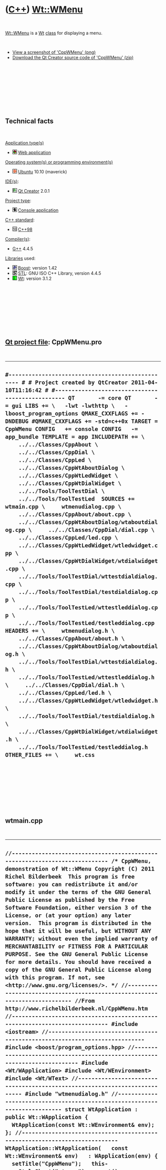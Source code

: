 



 

 

 

 

 

([C++](Cpp.md)) [Wt::WMenu](CppWMenu.md)
==========================================

 

[Wt::WMenu](CppWMenu.md) is a [Wt](CppWt.md) [class](CppClass.md) for
displaying a menu.

 

-   [View a screenshot of 'CppWMenu' (png)](CppWMenu.png)
-   [Download the Qt Creator source code of
    'CppWMenu' (zip)](CppWMenu.zip)

 

 

 

 

 

Technical facts
---------------

 

[Application type(s)](CppApplication.md)

-   ![Web](PicWeb.png) [Web application](CppWebApplication.md)

[Operating system(s) or programming environment(s)](CppOs.md)

-   ![Ubuntu](PicUbuntu.png) [Ubuntu](CppUbuntu.md) 10.10 (maverick)

[IDE(s)](CppIde.md):

-   ![Qt Creator](PicQtCreator.png) [Qt Creator](CppQtCreator.md) 2.0.1

[Project type](CppQtProjectType.md):

-   ![console](PicConsole.png) [Console
    application](CppConsoleApplication.md)

[C++ standard](CppStandard.md):

-   ![C++98](PicCpp98.png) [C++98](Cpp98.md)

[Compiler(s)](CppCompiler.md):

-   [G++](CppGpp.md) 4.4.5

[Libraries](CppLibrary.md) used:

-   ![Boost](PicBoost.png) [Boost](CppBoost.md): version 1.42
-   ![STL](PicStl.png) [STL](CppStl.md): GNU ISO C++ Library, version
    4.4.5
-   ![Wt](PicWt.png) [Wt](CppWt.md): version 3.1.2

 

 

 

 

 

[Qt project file](CppQtProjectFile.md): CppWMenu.pro
-----------------------------------------------------

 

  ----------------------------------------------------------------------------------------------------------------------------------------------------------------------------------------------------------------------------------------------------------------------------------------------------------------------------------------------------------------------------------------------------------------------------------------------------------------------------------------------------------------------------------------------------------------------------------------------------------------------------------------------------------------------------------------------------------------------------------------------------------------------------------------------------------------------------------------------------------------------------------------------------------------------------------------------------------------------------------------------------------------------------------------------------------------------------------------------------------------------------------------------------------------------------------------------------------------------------------------------------------------------------------------------------------------------------------------------------------------------------------------------------------------------------------------------------------------------------------------------------------------------------------------------------------------------------------------------------------------------------------------------------------------------------------------------------------------------------------------------
  ` #------------------------------------------------- # # Project created by QtCreator 2011-04-10T11:16:42 # #------------------------------------------------- QT       -= core QT       -= gui LIBS += \   -lwt -lwthttp \   -lboost_program_options QMAKE_CXXFLAGS += -DNDEBUG #QMAKE_CXXFLAGS += -std=c++0x TARGET = CppWMenu CONFIG   += console CONFIG   -= app_bundle TEMPLATE = app INCLUDEPATH += \     ../../Classes/CppAbout \     ../../Classes/CppDial \     ../../Classes/CppLed \     ../../Classes/CppWtAboutDialog \     ../../Classes/CppWtLedWidget \     ../../Classes/CppWtDialWidget \     ../../Tools/ToolTestDial \     ../../Tools/ToolTestLed  SOURCES += wtmain.cpp \     wtmenudialog.cpp \     ../../Classes/CppAbout/about.cpp \     ../../Classes/CppWtAboutDialog/wtaboutdialog.cpp \     ../../Classes/CppDial/dial.cpp \     ../../Classes/CppLed/led.cpp \     ../../Classes/CppWtLedWidget/wtledwidget.cpp \     ../../Classes/CppWtDialWidget/wtdialwidget.cpp \     ../../Tools/ToolTestDial/wttestdialdialog.cpp \     ../../Tools/ToolTestDial/testdialdialog.cpp \     ../../Tools/ToolTestLed/wttestleddialog.cpp \     ../../Tools/ToolTestLed/testleddialog.cpp  HEADERS += \     wtmenudialog.h \     ../../Classes/CppAbout/about.h \     ../../Classes/CppWtAboutDialog/wtaboutdialog.h \     ../../Tools/ToolTestDial/wttestdialdialog.h \     ../../Tools/ToolTestLed/wttestleddialog.h \     ../../Classes/CppDial/dial.h \     ../../Classes/CppLed/led.h \     ../../Classes/CppWtLedWidget/wtledwidget.h \     ../../Tools/ToolTestDial/testdialdialog.h \     ../../Classes/CppWtDialWidget/wtdialwidget.h \     ../../Tools/ToolTestLed/testleddialog.h  OTHER_FILES += \     wt.css `
  ----------------------------------------------------------------------------------------------------------------------------------------------------------------------------------------------------------------------------------------------------------------------------------------------------------------------------------------------------------------------------------------------------------------------------------------------------------------------------------------------------------------------------------------------------------------------------------------------------------------------------------------------------------------------------------------------------------------------------------------------------------------------------------------------------------------------------------------------------------------------------------------------------------------------------------------------------------------------------------------------------------------------------------------------------------------------------------------------------------------------------------------------------------------------------------------------------------------------------------------------------------------------------------------------------------------------------------------------------------------------------------------------------------------------------------------------------------------------------------------------------------------------------------------------------------------------------------------------------------------------------------------------------------------------------------------------------------------------------------------------

 

 

 

 

 

wtmain.cpp
----------

 

  ---------------------------------------------------------------------------------------------------------------------------------------------------------------------------------------------------------------------------------------------------------------------------------------------------------------------------------------------------------------------------------------------------------------------------------------------------------------------------------------------------------------------------------------------------------------------------------------------------------------------------------------------------------------------------------------------------------------------------------------------------------------------------------------------------------------------------------------------------------------------------------------------------------------------------------------------------------------------------------------------------------------------------------------------------------------------------------------------------------------------------------------------------------------------------------------------------------------------------------------------------------------------------------------------------------------------------------------------------------------------------------------------------------------------------------------------------------------------------------------------------------------------------------------------------------------------------------------------------------------------------------------------------------------------------------------------------------------------------------------------------------------------------------------------------------------------------------------------------------------------------------------------------------------------------------------------------------------------------------------------------------------------------------------------------------------------------------------------------------------------------------------------------------------------------------------------------------------------------------------------------------------------------------------------------------------------------------------------------------------------------------------------------------------------------------------------------------------------------------------------------------------------------------------------------------------------------------------------------------------------------------------------------------------------------------------------------------------------------------------------------------------------------------------------------------------------------------------------------------------------------------------------------------------------------------------------------------------------------------------------------------------------------------------------------------------------------------------------------------------------------------------------------------------------------------------------------------------------------------------------------------------------------------------------------------------------------------------------------------------------------------------------------------------------------------------------------------------------------------------------------------------------------------------------------------------------------------------------------------------------------------------------------------------------------------------------------------------------------------------------------------------
  ` //--------------------------------------------------------------------------- /* CppWMenu, demonstration of Wt::WMenu Copyright (C) 2011 Richel Bilderbeek  This program is free software: you can redistribute it and/or modify it under the terms of the GNU General Public License as published by the Free Software Foundation, either version 3 of the License, or (at your option) any later version.  This program is distributed in the hope that it will be useful, but WITHOUT ANY WARRANTY; without even the implied warranty of MERCHANTABILITY or FITNESS FOR A PARTICULAR PURPOSE. See the GNU General Public License for more details. You should have received a copy of the GNU General Public License along with this program. If not, see <http://www.gnu.org/licenses/>. */ //--------------------------------------------------------------------------- //From http://www.richelbilderbeek.nl/CppWMenu.htm //--------------------------------------------------------------------------- #include <iostream> //--------------------------------------------------------------------------- #include <boost/program_options.hpp> //--------------------------------------------------------------------------- #include <Wt/WApplication> #include <Wt/WEnvironment> #include <Wt/WText> //--------------------------------------------------------------------------- #include "wtmenudialog.h" //--------------------------------------------------------------------------- struct WtApplication : public Wt::WApplication {   WtApplication(const Wt::WEnvironment& env); }; //--------------------------------------------------------------------------- WtApplication::WtApplication(   const Wt::WEnvironment& env)   : WApplication(env) {   setTitle("CppWMenu");   this->useStyleSheet("wt.css");   root()->addWidget(new WtMenuDialog); } //--------------------------------------------------------------------------- Wt::WApplication *createApplication(const Wt::WEnvironment& env) {   return new WtApplication(env); } //--------------------------------------------------------------------------- int main(int argc, char **argv) {   // Declare the supported options.   boost::program_options::options_description d(     "Allowed options for CppWMenu");   std::string docroot;   std::string http_address;   std::string http_port;   d.add_options()       ("help",         "produce this help message")       ("docroot",          boost::program_options::value<std::string>(&docroot)->default_value("."),          "the docroot")       ("http-address",          boost::program_options::value<std::string>(&http_address)->default_value("0.0.0.0"),          "the server's http address")       ("http-port",          boost::program_options::value<std::string>(&http_port)->default_value("8080"),          "the server's http port")       ;    boost::program_options::variables_map m;   boost::program_options::store(     boost::program_options::parse_command_line(       argc, argv, d), m);   boost::program_options::notify(m);    if (m.count("help"))   {     //Display the options_description     std::cout << d << "\n";     return 0;   }    //Create the arguments in std::string format   std::vector<std::string> v(7);   v[0] = argv[0];   v[1] = "--docroot";   v[2] = docroot;   v[3] = "--http-address";   v[4] = http_address;   v[5] = "--http-port";   v[6] = http_port;    //Convert the arguments to char* format   std::vector<char*> w(7);   for (int i=0; i!=7; ++i) w[i] = &v[i][0];    //Give Wt the modified parameters   return WRun(w.size(), &w[0], &createApplication); } //--------------------------------------------------------------------------- `
  ---------------------------------------------------------------------------------------------------------------------------------------------------------------------------------------------------------------------------------------------------------------------------------------------------------------------------------------------------------------------------------------------------------------------------------------------------------------------------------------------------------------------------------------------------------------------------------------------------------------------------------------------------------------------------------------------------------------------------------------------------------------------------------------------------------------------------------------------------------------------------------------------------------------------------------------------------------------------------------------------------------------------------------------------------------------------------------------------------------------------------------------------------------------------------------------------------------------------------------------------------------------------------------------------------------------------------------------------------------------------------------------------------------------------------------------------------------------------------------------------------------------------------------------------------------------------------------------------------------------------------------------------------------------------------------------------------------------------------------------------------------------------------------------------------------------------------------------------------------------------------------------------------------------------------------------------------------------------------------------------------------------------------------------------------------------------------------------------------------------------------------------------------------------------------------------------------------------------------------------------------------------------------------------------------------------------------------------------------------------------------------------------------------------------------------------------------------------------------------------------------------------------------------------------------------------------------------------------------------------------------------------------------------------------------------------------------------------------------------------------------------------------------------------------------------------------------------------------------------------------------------------------------------------------------------------------------------------------------------------------------------------------------------------------------------------------------------------------------------------------------------------------------------------------------------------------------------------------------------------------------------------------------------------------------------------------------------------------------------------------------------------------------------------------------------------------------------------------------------------------------------------------------------------------------------------------------------------------------------------------------------------------------------------------------------------------------------------------------------------------------------------

 

 

 

 

 

wtmenudialog.cpp
----------------

 

  ---------------------------------------------------------------------------------------------------------------------------------------------------------------------------------------------------------------------------------------------------------------------------------------------------------------------------------------------------------------------------------------------------------------------------------------------------------------------------------------------------------------------------------------------------------------------------------------------------------------------------------------------------------------------------------------------------------------------------------------------------------------------------------------------------------------------------------------------------------------------------------------------------------------------------------------------------------------------------------------------------------------------------------------------------------------------------------------------------------------------------------------------------------------------------------------------------------------------------------------------------------------------------------------------------------------------------------------------------------------------------------------------------------------------------------------------------------------------------------------------------------------------------------------------------------------------------------------------------------------------------------------------------------------------------------------------------------------------------------------------------------------------------------------------------------------------------------------------------------------------------------------------------------------------------------------------------------------------------------------------------------------------------------------------------------------------------------------------------------------------------------------------------------------------------------------------------------------------------------------------------------------------------------------------------------------------------------------------------------------------------------------------------------------------------------------------------------------------------------------------------------------------------------------------------------------------------------------------------------------------------------------------------------------------------------------------------------------------------------------------------------------------------------------------------------------------------------------------------------------------------------------------------------------------------------------------------------------------------------------------------------------------------------------------------------------------------------------------------------------------------------------------------------------------------------------------------------------------------------------------------------------------------------------------------------------------------------------------------------------------------------------------------------------------------------------------------------------------------------------------------------------------------------------------------------------------------------------------------------------------------------------------------------------------------------------------------------------------------------------------------------------------------------------------------------------------------------------------------------------------------------------------------------------------------------------------------------------------------------------------------------------------------------------------------------------------------------------------------------------------------------------------------------------------------------------------------------------------------------------------------------------------------------------------
  ` //--------------------------------------------------------------------------- /* CppWMenu, demonstration of Wt::WMenu Copyright (C) 2011 Richel Bilderbeek  This program is free software: you can redistribute it and/or modify it under the terms of the GNU General Public License as published by the Free Software Foundation, either version 3 of the License, or (at your option) any later version.  This program is distributed in the hope that it will be useful, but WITHOUT ANY WARRANTY; without even the implied warranty of MERCHANTABILITY or FITNESS FOR A PARTICULAR PURPOSE. See the GNU General Public License for more details. You should have received a copy of the GNU General Public License along with this program. If not, see <http://www.gnu.org/licenses/>. */ //--------------------------------------------------------------------------- //From http://www.richelbilderbeek.nl/CppWMenu.htm //--------------------------------------------------------------------------- #include <iostream> //--------------------------------------------------------------------------- #include <boost/lexical_cast.hpp> #include <boost/numeric/conversion/cast.hpp> //--------------------------------------------------------------------------- #include <Wt/WLabel> #include <Wt/WMenu> #include <Wt/WStackedWidget> //--------------------------------------------------------------------------- #include "dial.h" #include "led.h" #include "wtaboutdialog.h" #include "wtdialwidget.h" #include "wtledwidget.h" #include "wtmenudialog.h" #include "wttestdialdialog.h" #include "wttestleddialog.h" //--------------------------------------------------------------------------- WtMenuDialog::WtMenuDialog() {   this->setContentAlignment(Wt::AlignCenter);   ShowMenu(); } //--------------------------------------------------------------------------- const About WtMenuDialog::GetAbout() {   About a(     "Richel Bilderbeek",     "CppWMenu",     "demonstration of Wt::WMenu",     "the 14th of April 2011",     "2011",     "http://www.richelbilderbeek.nl/CppWMenu.htm",     GetVersion(),     GetVersionHistory());   a.AddLibrary("Dial version: " + Dial::GetVersion());   a.AddLibrary("Led version: " + Led::GetVersion());   a.AddLibrary("WtDialWidget version: " + WtDialWidget::GetVersion());   a.AddLibrary("WtLedWidget version: " + WtLedWidget::GetVersion());   return a; } //--------------------------------------------------------------------------- const std::string WtMenuDialog::GetVersion() {   return "1.0"; } //--------------------------------------------------------------------------- const std::vector<std::string> WtMenuDialog::GetVersionHistory() {   std::vector<std::string> v;   v.push_back("2011-04-14: Version 1.0: initial version");   return v; } //--------------------------------------------------------------------------- WtAboutDialog * WtMenuDialog::CreateNewAboutDialog() {   About a = GetAbout();   WtAboutDialog * const d = new WtAboutDialog(a);   return d; } //--------------------------------------------------------------------------- void WtMenuDialog::ShowMenu() {   this->clear();   //Title   {     Wt::WLabel * const title = new Wt::WLabel("CppWMenu");     title->setStyleClass("title");     this->addWidget(title);   }   //Menu   {     Wt::WStackedWidget * const contents = new Wt::WStackedWidget;     Wt::WMenu * const menu = new Wt::WMenu(contents,Wt::Horizontal);     //Using CSS styleclass is the best (only?) way to display the menu well     menu->setStyleClass("menu");     {       Wt::WMenuItem * const item = new Wt::WMenuItem(         "TestDial",         new WtTestDialDialog());       menu->addItem(item);     }     {       Wt::WMenuItem * const item = new Wt::WMenuItem(         "TestLed",         new WtTestLedDialog());       menu->addItem(item);     }     {       Wt::WMenuItem * const item = new Wt::WMenuItem(         "About",         CreateNewAboutDialog());       menu->addItem(item);     }     //Display menu on top     this->addWidget(menu);     //Display contents below menu     this->addWidget(contents);   } } //--------------------------------------------------------------------------- `
  ---------------------------------------------------------------------------------------------------------------------------------------------------------------------------------------------------------------------------------------------------------------------------------------------------------------------------------------------------------------------------------------------------------------------------------------------------------------------------------------------------------------------------------------------------------------------------------------------------------------------------------------------------------------------------------------------------------------------------------------------------------------------------------------------------------------------------------------------------------------------------------------------------------------------------------------------------------------------------------------------------------------------------------------------------------------------------------------------------------------------------------------------------------------------------------------------------------------------------------------------------------------------------------------------------------------------------------------------------------------------------------------------------------------------------------------------------------------------------------------------------------------------------------------------------------------------------------------------------------------------------------------------------------------------------------------------------------------------------------------------------------------------------------------------------------------------------------------------------------------------------------------------------------------------------------------------------------------------------------------------------------------------------------------------------------------------------------------------------------------------------------------------------------------------------------------------------------------------------------------------------------------------------------------------------------------------------------------------------------------------------------------------------------------------------------------------------------------------------------------------------------------------------------------------------------------------------------------------------------------------------------------------------------------------------------------------------------------------------------------------------------------------------------------------------------------------------------------------------------------------------------------------------------------------------------------------------------------------------------------------------------------------------------------------------------------------------------------------------------------------------------------------------------------------------------------------------------------------------------------------------------------------------------------------------------------------------------------------------------------------------------------------------------------------------------------------------------------------------------------------------------------------------------------------------------------------------------------------------------------------------------------------------------------------------------------------------------------------------------------------------------------------------------------------------------------------------------------------------------------------------------------------------------------------------------------------------------------------------------------------------------------------------------------------------------------------------------------------------------------------------------------------------------------------------------------------------------------------------------------------------------------------------------------------

 

 

 

 

 

wtmenudialog.h
--------------

 

  -------------------------------------------------------------------------------------------------------------------------------------------------------------------------------------------------------------------------------------------------------------------------------------------------------------------------------------------------------------------------------------------------------------------------------------------------------------------------------------------------------------------------------------------------------------------------------------------------------------------------------------------------------------------------------------------------------------------------------------------------------------------------------------------------------------------------------------------------------------------------------------------------------------------------------------------------------------------------------------------------------------------------------------------------------------------------------------------------------------------------------------------------------------------------------------------------------------------------------------------------------------------------------------------------------------------------------------------------------------------------------------------------------------------------------------------------------------------------------------------------------------------------------------------------------------------------------------------------------------------------------------------------------------------------------------------------------------------------------------------------------------------------------------------------------------------------------------------------------------------------------------------------------------------------------------------------------------------------------------------------------
  ` //--------------------------------------------------------------------------- /* CppWMenu, demonstration of Wt::WMenu Copyright (C) 2011 Richel Bilderbeek  This program is free software: you can redistribute it and/or modify it under the terms of the GNU General Public License as published by the Free Software Foundation, either version 3 of the License, or (at your option) any later version.  This program is distributed in the hope that it will be useful, but WITHOUT ANY WARRANTY; without even the implied warranty of MERCHANTABILITY or FITNESS FOR A PARTICULAR PURPOSE. See the GNU General Public License for more details. You should have received a copy of the GNU General Public License along with this program. If not, see <http://www.gnu.org/licenses/>. */ //--------------------------------------------------------------------------- //From http://www.richelbilderbeek.nl/CppWMenu.htm //--------------------------------------------------------------------------- #ifndef WTMENUDIALOG_H #define WTMENUDIALOG_H //--------------------------------------------------------------------------- #include <string> #include <vector> //--------------------------------------------------------------------------- #include <Wt/WContainerWidget> //--------------------------------------------------------------------------- #include "about.h" //--------------------------------------------------------------------------- struct WtAboutDialog; //--------------------------------------------------------------------------- struct WtMenuDialog : public Wt::WContainerWidget {   WtMenuDialog();    private:    void ShowMenu();   static WtAboutDialog * CreateNewAboutDialog();    public:   static const std::vector<std::string> GetVersionHistory();   static const std::string GetVersion();   static const About GetAbout(); }; //--------------------------------------------------------------------------- #endif // WTMENUDIALOG_H `
  -------------------------------------------------------------------------------------------------------------------------------------------------------------------------------------------------------------------------------------------------------------------------------------------------------------------------------------------------------------------------------------------------------------------------------------------------------------------------------------------------------------------------------------------------------------------------------------------------------------------------------------------------------------------------------------------------------------------------------------------------------------------------------------------------------------------------------------------------------------------------------------------------------------------------------------------------------------------------------------------------------------------------------------------------------------------------------------------------------------------------------------------------------------------------------------------------------------------------------------------------------------------------------------------------------------------------------------------------------------------------------------------------------------------------------------------------------------------------------------------------------------------------------------------------------------------------------------------------------------------------------------------------------------------------------------------------------------------------------------------------------------------------------------------------------------------------------------------------------------------------------------------------------------------------------------------------------------------------------------------------------

 

 

 

 

 

 

 

 

 

 





 



